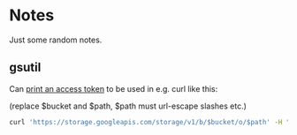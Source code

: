 # Notes

Just some random notes.

## gsutil

Can [print an access token](https://cloud.google.com/sdk/gcloud/reference/auth/print-access-token) to be used in e.g. curl like this:

(replace $bucket and $path, $path must url-escape slashes etc.)

```sh
curl 'https://storage.googleapis.com/storage/v1/b/$bucket/o/$path' -H "Authorization: Bearer $(gcloud auth print-access-token)"
```
